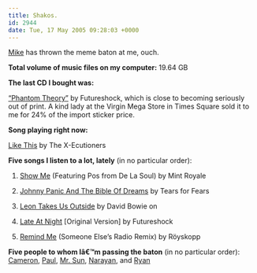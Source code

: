 ```yaml
---
title: Shakos.
id: 2944
date: Tue, 17 May 2005 09:28:03 +0000
---
```


[Mike](http://www.screenflicker.com/blog/) has thrown the meme baton at me, ouch.  

**Total volume of music files on my computer:** 19.64 <span class="caps">GB</span>  

**The last <span class="caps">CD</span> I bought was:**  

[“Phantom Theory”](http://www.amazon.com/exec/obidos/tg/detail/-/B00007KK7J/airbag-20/) by Futureshock, which is close to becoming seriously out of print. A kind lady at the Virgin Mega Store in Times Square sold it to me for 24% of the import sticker price.  

**Song playing right now:**  

[Like This](http://www.amazon.com/exec/obidos/tg/detail/-/B0000C8APT/airbag-20) by The X-Ecutioners  

**Five songs I listen to a lot, lately** (in no particular order):  

1. [Show Me](http://www.amazon.com/exec/obidos/tg/detail/-/B00005J9U4/airbag-20) (Featuring Pos from De La Soul) by Mint Royale  

2. [Johnny Panic And The Bible Of Dreams](http://www.amazon.com/exec/obidos/ASIN/B00000JR2A/airbag-20) by Tears for Fears  

3. [Leon Takes Us Outside](http://www.amazon.com/exec/obidos/ASIN/B0001LYH9S/airbag-20) by David Bowie on  

4. [Late At Night](http://www.amazon.com/exec/obidos/ASIN/B00007KK7J/airbag-20) [Original Version] by Futureshock  

5. [Remind Me](http://www.amazon.com/exec/obidos/tg/detail/-/B00006JKKK/airbag-20) (Someone Else’s Radio Remix) by Röyskopp  

**Five people to whom Iâ€™m passing the baton** (in no particular order): [Cameron](http://www.cameronmoll.com/), [Paul](http://www.nixlog.com), [Mr. Sun](http://www.mrsun.us/), [Narayan](http://www.etherfarm.com), and [Ryan](http://www.irelan.net/becoming/)





